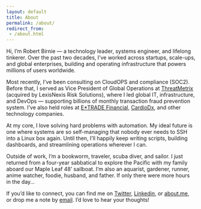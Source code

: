 ```yaml
---
layout: default
title: About
permalink: /about/
redirect_from:
 - /about.html
---
```


<p>
Hi, I’m Robert Birnie — a technology leader, systems engineer, and lifelong tinkerer. Over the past two decades, I’ve worked across startups, scale-ups, and global enterprises, building and operating infrastructure that powers millions of users worldwide. 
</p>

<p>
Most recently, I’ve been consulting on CloudOPS and compliance (SOC2). Before that, I served as Vice President of Global Operations at <a href="http://www.threatmetrix.com">ThreatMetrix</a> (acquired by LexisNexis Risk Solutions), where I led global IT, infrastructure, and DevOps — supporting billions of monthly transaction fraud prevention system. I’ve also held roles at <a href="http://us.etrade.com">E*TRADE Financial</a>, <a href="http://www.cardiodx.com">CardioDx</a>, and other technology companies.
</p>

<p>
At my core, I love solving hard problems with automation. My ideal future is one where systems are so self-managing that nobody ever needs to SSH into a Linux box again. Until then, I’ll happily keep writing scripts, building dashboards, and streamlining operations wherever I can.
</p>

<p>
Outside of work, I’m a bookworm, traveler, scuba diver, and sailor. I just returned from a four-year sabbatical to explore the Pacific with my family aboard our Maple Leaf 48’ sailboat. I’m also an aquarist, gardener, runner, anime watcher, foodie, husband, and father. If only there were more hours in the day…
</p>

<p>
If you’d like to connect, you can find me on <a href="http://twitter.com/Robert_Birnie">Twitter</a>, <a href="https://www.linkedin.com/in/robertbirnie/">Linkedin</a>, or <a href="http://about.me/robert.birnie">about.me</a>, or drop me a note by <a href="mailto:rbirnie@gmail.com">email</a>. I’d love to hear your thoughts!
</p>